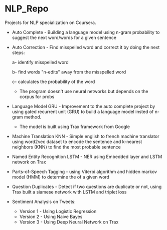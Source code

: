 # NLP_Repo

Projects for NLP specialization on Coursera.

* Auto Complete - Building a language model using n-gram probability to suggest the next word/words for a given sentence

* Auto Correction - Find misspelled word and correct it by doing the next steps:

	a- identify misspelled word
	
	b- find words "n-edits" away from the misspelled word
	
	c- calculates the probability of the word
	
  * The program doesn't use neural networks but depends on the corpus for probs
	

* Language Model GRU - Improvement to the auto complete project by using gated recurrent unit (GRU) to build a language model insted of n-gram method.
	* The model is built using Trax framework from Google

* Machine Translation KNN - Simple english to french machine translator using word2vec dataset to encode the sentence and k-nearest neighbors (KNN) to find the most probable sentence

* Named Entity Recognition LSTM - NER using Embedded layer and LSTM network on Trax

* Parts-of-Speech Tagging - using Viterbi algorithm and hidden markov model (HMM) to determine the <PoS> of a given word
	
* Question Duplicates - Detect if two questions are duplicate or not, using Trax built a siamese network with LSTM and triplet loss


* Sentiment Analysis on Tweets:
	* Version 1 - Using Logistic Regression
	* Version 2 - Using Naive Bayes
	* Version 3 - Using Deep Neural Network on Trax
